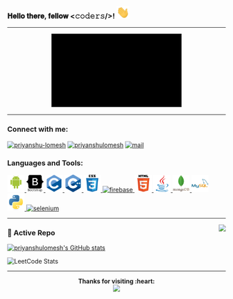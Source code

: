 ### 𝐇𝐞𝐥𝐥𝐨 𝐭𝐡𝐞𝐫𝐞, 𝐟𝐞𝐥𝐥𝐨𝐰 <𝚌𝚘𝚍𝚎𝚛𝚜/>! <img src="https://github.com/priyanshulomesh/priyanshulomesh/blob/main/Hi.gif" width="30px">

---
<div align="center" width="50">
<img src="https://github.com/priyanshulomesh/priyanshulomesh/blob/main/intro_github.gif" alt="Welcome!" width="300"/>
</div>

---
<h3 align="left">Connect with me:</h3>
<p align="left">
<a href="https://linkedin.com/in/priyanshu-lomesh" target="blank"><img align="center" src="https://raw.githubusercontent.com/rahuldkjain/github-profile-readme-generator/master/src/images/icons/Social/linked-in-alt.svg" alt="priyanshu-lomesh" height="30" width="40" /></a>
<a href="https://www.leetcode.com/priyanshulomesh" target="blank"><img align="center" src="https://raw.githubusercontent.com/rahuldkjain/github-profile-readme-generator/master/src/images/icons/Social/leet-code.svg" alt="priyanshulomesh" height="30" width="40" /></a>
<a href="mailto:priyanshulomesh@gmail.com"><img align="center" src="https://www.vectorlogo.zone/logos/gmail/gmail-icon.svg" height="30" width="40" alt="mail"></a> 
</p>

<h3 align="left">Languages and Tools:</h3>
<p align="left"> <a href="https://developer.android.com" target="_blank" rel="noreferrer"> <img src="https://raw.githubusercontent.com/devicons/devicon/master/icons/android/android-original-wordmark.svg" alt="android" width="40" height="40"/> </a> <a href="https://getbootstrap.com" target="_blank" rel="noreferrer"> <img src="https://raw.githubusercontent.com/devicons/devicon/master/icons/bootstrap/bootstrap-plain-wordmark.svg" alt="bootstrap" width="40" height="40"/> </a> <a href="https://www.cprogramming.com/" target="_blank" rel="noreferrer"> <img src="https://raw.githubusercontent.com/devicons/devicon/master/icons/c/c-original.svg" alt="c" width="40" height="40"/> </a> <a href="https://www.w3schools.com/cpp/" target="_blank" rel="noreferrer"> <img src="https://raw.githubusercontent.com/devicons/devicon/master/icons/cplusplus/cplusplus-original.svg" alt="cplusplus" width="40" height="40"/> </a> <a href="https://www.w3schools.com/css/" target="_blank" rel="noreferrer"> <img src="https://raw.githubusercontent.com/devicons/devicon/master/icons/css3/css3-original-wordmark.svg" alt="css3" width="40" height="40"/> </a> <a href="https://firebase.google.com/" target="_blank" rel="noreferrer"> <img src="https://www.vectorlogo.zone/logos/firebase/firebase-icon.svg" alt="firebase" width="40" height="40"/> </a> <a href="https://www.w3.org/html/" target="_blank" rel="noreferrer"> <img src="https://raw.githubusercontent.com/devicons/devicon/master/icons/html5/html5-original-wordmark.svg" alt="html5" width="40" height="40"/> </a> <a href="https://www.java.com" target="_blank" rel="noreferrer"> <img src="https://raw.githubusercontent.com/devicons/devicon/master/icons/java/java-original.svg" alt="java" width="40" height="40"/> </a> <a href="https://www.mongodb.com/" target="_blank" rel="noreferrer"> <img src="https://raw.githubusercontent.com/devicons/devicon/master/icons/mongodb/mongodb-original-wordmark.svg" alt="mongodb" width="40" height="40"/> </a> <a href="https://www.mysql.com/" target="_blank" rel="noreferrer"> <img src="https://raw.githubusercontent.com/devicons/devicon/master/icons/mysql/mysql-original-wordmark.svg" alt="mysql" width="40" height="40"/> </a> <a href="https://www.python.org" target="_blank" rel="noreferrer"> <img src="https://raw.githubusercontent.com/devicons/devicon/master/icons/python/python-original.svg" alt="python" width="40" height="40"/> </a> <a href="https://www.selenium.dev" target="_blank" rel="noreferrer"> <img src="https://raw.githubusercontent.com/detain/svg-logos/780f25886640cef088af994181646db2f6b1a3f8/svg/selenium-logo.svg" alt="selenium" width="40" height="40"/> </a> </p>

---
<a href="https://github.com/priyanshulomesh">
  <img align="right" src="https://github-readme-stats.vercel.app/api/top-langs/?username=priyanshulomesh&theme=dark" />
</a>


### 👀 Active Repo
[![priyanshulomesh's GitHub stats](https://github-readme-stats.vercel.app/api/pin/?username=priyanshulomesh&repo=CampusFoodRestaurant&border_radius=10&theme=dark)](https://github.com/anuraghazra/github-readme-stats)

![LeetCode Stats](https://leetcard.jacoblin.cool/priyanshulomesh?theme=dark&font=Noto%20Sans%20Display&ext=contest) 

---
<p align="center"> 
  <b>Thanks for visiting :heart:</b>
  <br>
  <img src="https://profile-counter.glitch.me/priyanshulomesh/count.svg" />
</p>
